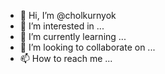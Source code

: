 - 👋 Hi, I’m @cholkurnyok
- 👀 I’m interested in ...
- 🌱 I’m currently learning ...
- 💞️ I’m looking to collaborate on ...
- 📫 How to reach me ...

<!---
cholkurnyok/cholkurnyok is a ✨ special ✨ repository because its `README.md` (this file) appears on your GitHub profile.
You can click the Preview link to take a look at your changes.
--->
